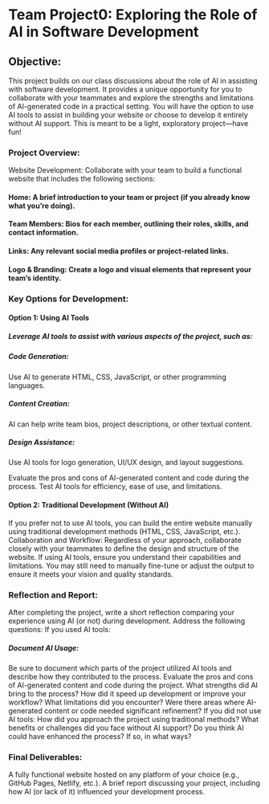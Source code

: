 # Team Project0: Exploring the Role of AI in Software Development
## Objective:
This project builds on our class discussions about the role of AI in assisting with software development. It provides a unique opportunity for you to collaborate with your teammates and explore the strengths and limitations of AI-generated code in a practical setting. You will have the option to use AI tools to assist in building your website or choose to develop it entirely without AI support. This is meant to be a light, exploratory project—have fun!

### Project Overview:
Website Development:
Collaborate with your team to build a functional website that includes the following sections:
#### Home: A brief introduction to your team or project (if you already know what you’re doing).
#### Team Members: Bios for each member, outlining their roles, skills, and contact information.
#### Links: Any relevant social media profiles or project-related links.
#### Logo & Branding: Create a logo and visual elements that represent your team’s identity.

### Key Options for Development:
#### Option 1: Using AI Tools
##### Leverage AI tools to assist with various aspects of the project, such as:
##### Code Generation:
Use AI to generate HTML, CSS, JavaScript, or other programming languages.
##### Content Creation:
AI can help write team bios, project descriptions, or other textual content.
##### Design Assistance:
Use AI tools for logo generation, UI/UX design, and layout suggestions.

Evaluate the pros and cons of AI-generated content and code during the process. Test AI tools for efficiency, ease of use, and limitations.

#### Option 2: Traditional Development (Without AI)
If you prefer not to use AI tools, you can build the entire website manually using traditional development methods (HTML, CSS, JavaScript, etc.).
Collaboration and Workflow:
Regardless of your approach, collaborate closely with your teammates to define the design and structure of the website.
If using AI tools, ensure you understand their capabilities and limitations. You may still need to manually fine-tune or adjust the output to ensure it meets your vision and quality standards.

### Reflection and Report:
After completing the project, write a short reflection comparing your experience using AI (or not) during development.
Address the following questions:
If you used AI tools:
##### Document AI Usage:
Be sure to document which parts of the project utilized AI tools and describe how they contributed to the process. Evaluate the pros and cons of AI-generated content and code during the project. 
What strengths did AI bring to the process? How did it speed up development or improve your workflow?
What limitations did you encounter? Were there areas where AI-generated content or code needed significant refinement?
If you did not use AI tools:
How did you approach the project using traditional methods? What benefits or challenges did you face without AI support?
Do you think AI could have enhanced the process? If so, in what ways?

### Final Deliverables:
A fully functional website hosted on any platform of your choice (e.g., GitHub Pages, Netlify, etc.).
A brief report discussing your project, including how AI (or lack of it) influenced your development process.

